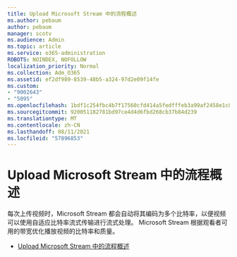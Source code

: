 ```yaml
---
title: Upload Microsoft Stream 中的流程概述
ms.author: pebaum
author: pebaum
manager: scotv
ms.audience: Admin
ms.topic: article
ms.service: o365-administration
ROBOTS: NOINDEX, NOFOLLOW
localization_priority: Normal
ms.collection: Adm_O365
ms.assetid: ef2df989-8539-48b5-a324-97d2e09f14fe
ms.custom:
- "9002643"
- "5095"
ms.openlocfilehash: 1bdf1c254fbc4b7f17560cfd414a5fedfffeb3a99af2458e1c8f0a889ddd97bb
ms.sourcegitcommit: 920051182781bd97ce4d4d6fbd268cb37b84d239
ms.translationtype: MT
ms.contentlocale: zh-CN
ms.lasthandoff: 08/11/2021
ms.locfileid: "57896853"
---
```

# <a name="upload-process-overview-in-microsoft-stream"></a>Upload Microsoft Stream 中的流程概述

每次上传视频时，Microsoft Stream 都会自动将其编码为多个比特率，以便视频可以使用自适应比特率流式传输进行流式处理。 Microsoft Stream 根据观看者可用的带宽优化播放视频的比特率和质量。

- [Upload Microsoft Stream 中的流程概述](https://docs.microsoft.com/stream/upload-process-overview)
